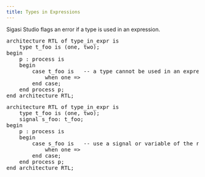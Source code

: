 ```yaml
---
title: Types in Expressions
---
```


Sigasi Studio flags an error if a type is used in an expression.

<pre>architecture RTL of type_in_expr is
    type t_foo is (one, two);
begin
    p : process is
    begin
        case <span class="error">t_foo</span> is   -- a type cannot be used in an expression e.g. a case expression
            when one =>
        end case;
    end process p;
end architecture RTL;
</pre>

<pre>architecture RTL of type_in_expr is
    type t_foo is (one, two);
    signal s_foo: t_foo;
begin
    p : process is
    begin
        case <span class="goodcode">s_foo</span> is   -- use a signal or variable of the required type in expressions
            when one =>
        end case;
    end process p;
end architecture RTL;
</pre>

<!-- Not configurable -->
